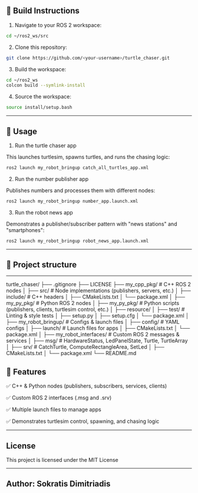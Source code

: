 ## 🔧 Build Instructions

1. Navigate to your ROS 2 workspace:
```bash
cd ~/ros2_ws/src
```

2. Clone this repository:
```bash
git clone https://github.com/<your-username>/turtle_chaser.git
```


3. Build the workspace:
```bash
cd ~/ros2_ws
colcon build --symlink-install
```


4. Source the workspace:
```bash
source install/setup.bash
```
---

## 🚀 Usage

1. Run the turtle chaser app

This launches turtlesim, spawns turtles, and runs the chasing logic:

```bash
ros2 launch my_robot_bringup catch_all_turtles_app.xml
```

2. Run the number publisher app

Publishes numbers and processes them with different nodes:

```bash
ros2 launch my_robot_bringup number_app.launch.xml
```

3. Run the robot news app

Demonstrates a publisher/subscriber pattern with "news stations" and "smartphones":

```bash
ros2 launch my_robot_bringup robot_news_app.launch.xml
```
---

## 📁 Project structure

---
turtle_chaser/
├── .gitignore
├── LICENSE
├── my_cpp_pkg/ # C++ ROS 2 nodes
│ ├── src/ # Node implementations (publishers, servers, etc.)
│ ├── include/ # C++ headers
│ ├── CMakeLists.txt
│ └── package.xml
│
├── my_py_pkg/ # Python ROS 2 nodes
│ ├── my_py_pkg/ # Python scripts (publishers, clients, turtlesim control, etc.)
│ ├── resource/
│ ├── test/ # Linting & style tests
│ ├── setup.py
│ ├── setup.cfg
│ └── package.xml
│
├── my_robot_bringup/ # Configs & launch files
│ ├── config/ # YAML configs
│ ├── launch/ # Launch files for apps
│ ├── CMakeLists.txt
│ └── package.xml
│
├── my_robot_interfaces/ # Custom ROS 2 messages & services
│   ├── msg/ # HardwareStatus, LedPanelState, Turtle, TurtleArray
│   ├── srv/ # CatchTurtle, ComputeRectangleArea, SetLed
│   ├── CMakeLists.txt
│   └── package.xml
└── README.md


## 📜 Features

✅ C++ & Python nodes (publishers, subscribers, services, clients)

✅ Custom ROS 2 interfaces (.msg and .srv)

✅ Multiple launch files to manage apps

✅ Demonstrates turtlesim control, spawning, and chasing logic

---

## License

This project is licensed under the MIT License

---

## Author: Sokratis Dimitriadis
